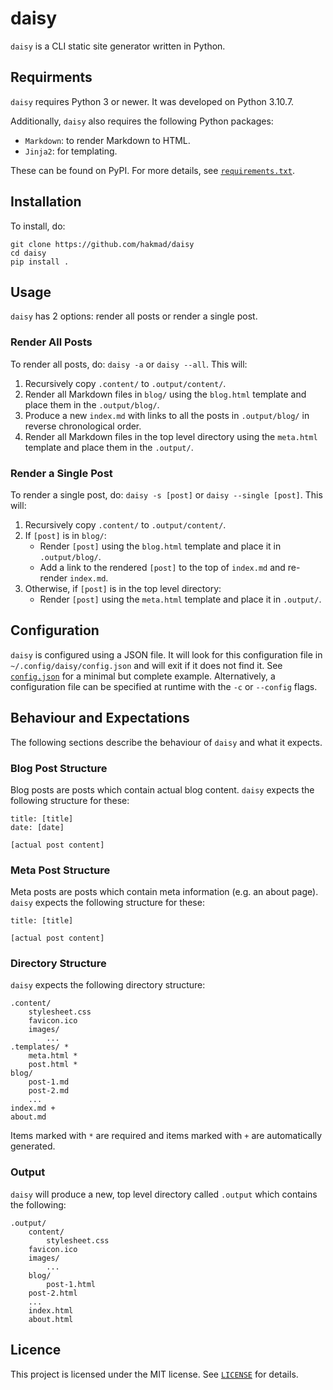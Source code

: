 # daisy

`daisy` is a CLI static site generator written in Python.

## Requirments

`daisy` requires Python 3 or newer. It was developed on Python 3.10.7.

Additionally, `daisy` also requires the following Python packages:
- `Markdown`: to render Markdown to HTML.
- `Jinja2`: for templating.

These can be found on PyPI. For more details, see
[`requirements.txt`](requirements.txt).

## Installation

To install, do:

```
git clone https://github.com/hakmad/daisy
cd daisy
pip install .
```

## Usage

`daisy` has 2 options: render all posts or render a single post.

### Render All Posts

To render all posts, do: `daisy -a` or `daisy --all`. This will:

1. Recursively copy `.content/` to `.output/content/`.
2. Render all Markdown files in `blog/` using the `blog.html` template and
   place them in the `.output/blog/`.
3. Produce a new `index.md` with links to all the posts in `.output/blog/` in
   reverse chronological order.
4. Render all Markdown files in the top level directory using the
   `meta.html` template and place them in the `.output/`.

### Render a Single Post

To render a single post, do: `daisy -s [post]` or `daisy --single [post]`.
This will:

1. Recursively copy `.content/` to `.output/content/`.
2. If `[post]` is in `blog/`:
   - Render `[post]` using the `blog.html` template and place it in
     `.output/blog/`.
   - Add a link to the rendered `[post]` to the top of `index.md` and
     re-render `index.md`.
3. Otherwise, if `[post]` is in the top level directory:
   - Render `[post]` using the `meta.html` template and place it in
     `.output/`.

## Configuration

`daisy` is configured using a JSON file. It will look for this configuration
file in `~/.config/daisy/config.json` and will exit if it does not find it.
See [`config.json`](config.json) for a minimal but complete example.
Alternatively, a configuration file can be specified at runtime with the `-c`
or `--config` flags.

## Behaviour and Expectations

The following sections describe the behaviour of `daisy` and what it expects.

### Blog Post Structure

Blog posts are posts which contain actual blog content. `daisy` expects the
following structure for these:

```
title: [title]
date: [date]

[actual post content]
```

### Meta Post Structure

Meta posts are posts which contain meta information (e.g. an about page).
`daisy` expects the following structure for these:

```
title: [title]

[actual post content]
```

### Directory Structure

`daisy` expects the following directory structure:

```
.content/
    stylesheet.css
    favicon.ico
    images/
    	...
.templates/ *
    meta.html *
    post.html *
blog/
    post-1.md
    post-2.md
    ...
index.md +
about.md
```

Items marked with `*` are required and items marked with `+` are automatically
generated.

### Output

`daisy` will produce a new, top level directory called `.output` which
contains the following:

```
.output/
    content/
    	stylesheet.css
	favicon.ico
	images/
	    ...
    blog/
    	post-1.html
	post-2.html
	...
    index.html
    about.html
```

## Licence

This project is licensed under the MIT license. See
[`LICENSE`](https://github.com/hakmad/daisy/blob/main/LICENSE) for details.
